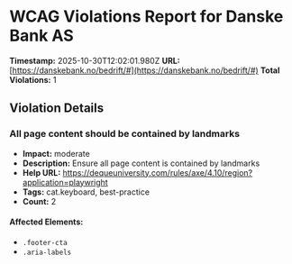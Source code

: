 # WCAG Violations Report for Danske Bank AS

**Timestamp:** 2025-10-30T12:02:01.980Z
**URL:** [https://danskebank.no/bedrift/#](https://danskebank.no/bedrift/#)
**Total Violations:** 1

## Violation Details

### All page content should be contained by landmarks

- **Impact:** moderate
- **Description:** Ensure all page content is contained by landmarks
- **Help URL:** https://dequeuniversity.com/rules/axe/4.10/region?application=playwright
- **Tags:** cat.keyboard, best-practice
- **Count:** 2

#### Affected Elements:

- `.footer-cta`
- `.aria-labels`
